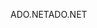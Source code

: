 <span data-ttu-id="f764e-101">ADO.NET</span><span class="sxs-lookup"><span data-stu-id="f764e-101">ADO.NET</span></span>